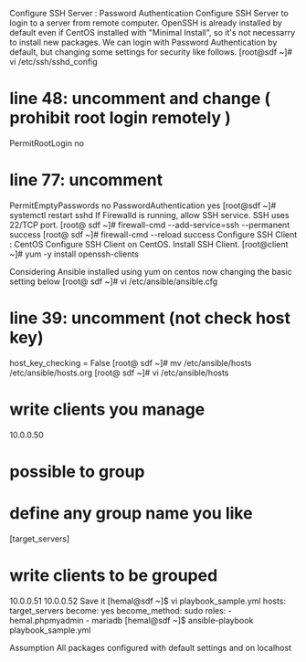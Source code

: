 Configure SSH Server : Password Authentication
Configure SSH Server to login to a server from remote computer.
OpenSSH is already installed by default even if CentOS installed with "Minimal Install", so it's not necessarry to install new packages. We can login with Password Authentication by default, but changing some settings for security like follows.
[root@sdf ~]# vi /etc/ssh/sshd_config
# line 48: uncomment and change ( prohibit root login remotely )
PermitRootLogin no
# line 77: uncomment
PermitEmptyPasswords no
PasswordAuthentication yes
[root@sdf ~]# systemctl restart sshd 
If Firewalld is running, allow SSH service. SSH uses 22/TCP port.
[root@ sdf ~]# firewall-cmd --add-service=ssh --permanent 
success
[root@ sdf ~]# firewall-cmd --reload 
success
Configure SSH Client : CentOS
 Configure SSH Client on CentOS.
Install SSH Client.
[root@client ~]# yum -y install openssh-clients

Considering Ansible installed using yum on centos now changing the basic setting below
[root@ sdf ~]# vi /etc/ansible/ansible.cfg
# line 39: uncomment (not check host key)
host_key_checking = False
[root@ sdf ~]# mv /etc/ansible/hosts /etc/ansible/hosts.org 
[root@ sdf ~]# vi /etc/ansible/hosts
# write clients you manage
10.0.0.50

# possible to group
# define any group name you like
[target_servers]
# write clients to be grouped
10.0.0.51
10.0.0.52
Save it
[hemal@sdf ~]$ vi playbook_sample.yml 
hosts: target_servers
  become: yes
  become_method: sudo
  roles:
    - hemal.phpmyadmin
    - mariadb
[hemal@sdf ~]$ ansible-playbook playbook_sample.yml

Assumption
All packages configured with default settings and on localhost
